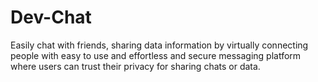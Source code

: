 # Dev-Chat 
Easily chat with friends, sharing data information by virtually connecting people with easy to use and effortless 
and secure messaging platform where users can trust their privacy for sharing chats or data.
